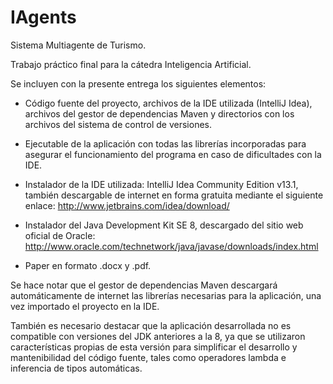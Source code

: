 IAgents
=======

Sistema Multiagente de Turismo.

Trabajo práctico final para la cátedra Inteligencia Artificial.

Se incluyen con la presente entrega los siguientes elementos:

 - Código fuente del proyecto, archivos de la IDE utilizada (IntelliJ Idea), 
archivos del gestor de dependencias Maven y directorios con los archivos del
sistema de control de versiones.

 - Ejecutable de la aplicación con todas las librerías incorporadas para 
 asegurar el funcionamiento del programa en caso de dificultades con la IDE.

 - Instalador de la IDE utilizada: IntelliJ Idea Community Edition v13.1,
 también descargable de internet en forma gratuita mediante el siguiente
 enlace: http://www.jetbrains.com/idea/download/

 - Instalador del Java Development Kit SE 8, descargado del sitio web
 oficial de Oracle: 
 http://www.oracle.com/technetwork/java/javase/downloads/index.html

 - Paper en formato .docx y .pdf.

 Se hace notar que el gestor de dependencias Maven descargará automáticamente 
 de internet las librerías necesarias para la aplicación, una vez importado el
 proyecto en la IDE.

 También es necesario destacar que la aplicación desarrollada no es compatible
 con versiones del JDK anteriores a la 8, ya que se utilizaron características
 propias de esta versión para simplificar el desarrollo y mantenibilidad del
 código fuente, tales como operadores lambda e inferencia de tipos automáticas.